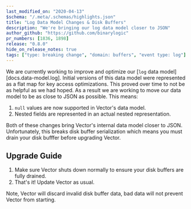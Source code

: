 ```yaml
---
last_modified_on: "2020-04-13"
$schema: "/.meta/.schemas/highlights.json"
title: "Log Data Model Changes & Disk Buffers"
description: "We're bringing our log data model closer to JSON"
author_github: "https://github.com/binarylogic"
pr_numbers: [1836, 1898]
release: "0.8.0"
hide_on_release_notes: true
tags: ["type: breaking change", "domain: buffers", "event type: log"]
---
```


We are currently working to improve and optimize our [`log` data
model][docs.data-model.log]. Initial versions of this data model were
represented as a flat map for key access optimizations. This proved over time
to not be as helpful as we had hoped. As a result we are working to move our
data model to be as close to JSON as possible. This means:

1. `null` values are now supported in Vector's data model.
2. Nested fields are represented in an actual nested representation.

Both of these changes bring Vector's internal data model closer to JSON.
Unfortunately, this breaks disk buffer serialization which means you must
drain your disk bufffer before upgrading Vector.

## Upgrade Guide

1. Make sure Vector shuts down normally to ensure your disk buffers are fully
   drained.
2. That's it! Update Vector as usual.

Note, Vector will discard invalid disk buffer data, bad data will not prevent
Vector from starting.



